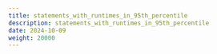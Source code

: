 ```yaml
---
title: statements_with_runtimes_in_95th_percentile
description: statements_with_runtimes_in_95th_percentile
date: 2024-10-09
weight: 20000
---
```

<style>
th, td {
  border: 1px solid rgb(190, 190, 190);
}
</style>
